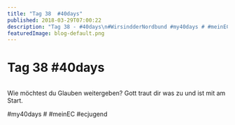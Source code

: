 ```yaml
---
title: "Tag 38  #40days"
published: 2018-03-29T07:00:22
description: "Tag 38 - #40days\n#WirsindderNordbund #my40days # #meinEC #ecjugend"
featuredImage: blog-default.png
---
```


# Tag 38  #40days

<img loading="lazy" src="old/40DAYS_03-29_OUT-tag-38.jpg" alt>

Wie möchtest du Glauben weitergeben? Gott traut dir was zu und ist mit am Start.

#my40days # #meinEC #ecjugend